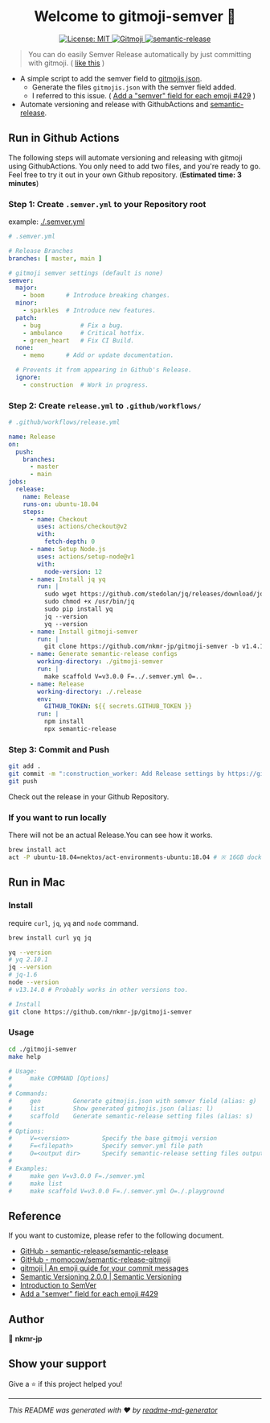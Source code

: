 <h1 align="center">Welcome to gitmoji-semver 👋</h1>

<p align="center">
  <a href="#" target="_blank">
    <img alt="License: MIT" src="https://img.shields.io/badge/License-MIT-yellow.svg" />
  </a>
  <a href="https://gitmoji.carloscuesta.me">
    <img src="https://img.shields.io/badge/gitmoji-%20😜%20😍-FFDD67.svg?style=flat-square" alt="Gitmoji">
  </a>
  <a href="https://github.com/semantic-release/semantic-release">
    <img src="https://img.shields.io/badge/%20%20%F0%9F%93%A6%F0%9F%9A%80-semantic--release-e10079.svg" alt="semantic-release">
  </a>
</p>


> You can do easily Semver Release automatically by just committing with gitmoji.  ( [like this](https://github.com/nkmr-jp/gitmoji-semver/releases) )
 
- A simple script to add the semver field to [gitmojis.json](https://github.com/carloscuesta/gitmoji/blob/master/src/data/gitmojis.json).
    - Generate the files `gitmojis.json` with the semver field added.
    - I referred to this issue. ( [Add a "semver" field for each emoji #429](https://github.com/carloscuesta/gitmoji/issues/429) )
- Automate versioning and release with GithubActions and [semantic-release](https://github.com/semantic-release/semantic-release).

## Run in Github Actions

The following steps will automate versioning and releasing with gitmoji using GithubActions.
You only need to add two files, and you're ready to go. Feel free to try it out in your own Github repository. (**Estimated time: 3 minutes**)

### Step 1: Create `.semver.yml` to your Repository root

example: [./.semver.yml](.semver.yml)

```yml
# .semver.yml

# Release Branches
branches: [ master, main ]

# gitmoji semver settings (default is none)
semver:
  major:
    - boom      # Introduce breaking changes.
  minor:
    - sparkles  # Introduce new features.
  patch:
    - bug           # Fix a bug.
    - ambulance     # Critical hotfix.
    - green_heart   # Fix CI Build.
  none:
    - memo      # Add or update documentation.

  # Prevents it from appearing in Github's Release.
  ignore:
    - construction  # Work in progress.
```

### Step 2: Create `release.yml` to `.github/workflows/` 

```yml
# .github/workflows/release.yml

name: Release
on:
  push:
    branches:
      - master
      - main
jobs:
  release:
    name: Release
    runs-on: ubuntu-18.04
    steps:
      - name: Checkout
        uses: actions/checkout@v2
        with:
          fetch-depth: 0
      - name: Setup Node.js
        uses: actions/setup-node@v1
        with:
          node-version: 12
      - name: Install jq yq
        run: |
          sudo wget https://github.com/stedolan/jq/releases/download/jq-1.6/jq-linux64 -O /usr/bin/jq &&\
          sudo chmod +x /usr/bin/jq
          sudo pip install yq
          jq --version
          yq --version
      - name: Install gitmoji-semver
        run: |
          git clone https://github.com/nkmr-jp/gitmoji-semver -b v1.4.1
      - name: Generate semantic-release configs
        working-directory: ./gitmoji-semver
        run: |
          make scaffold V=v3.0.0 F=../.semver.yml O=..
      - name: Release
        working-directory: ./.release
        env:
          GITHUB_TOKEN: ${{ secrets.GITHUB_TOKEN }}
        run: |
          npm install
          npx semantic-release
```

### Step 3: Commit and Push
```sh
git add .
git commit -m ":construction_worker: Add Release settings by https://github.com/nkmr-jp/gitmoji-semver"
git push
```

Check out the release in your Github Repository.

### If you want to run locally

There will not be an actual Release.You can see how it works.

```sh
brew install act
act -P ubuntu-18.04=nektos/act-environments-ubuntu:18.04 # ※ 16GB docker image
```

## Run in Mac

### Install
require `curl`, `jq`, `yq` and `node` command.

```sh
brew install curl yq jq

yq --version
# yq 2.10.1
jq --version
# jq-1.6
node --version
# v13.14.0 # Probably works in other versions too.

# Install
git clone https://github.com/nkmr-jp/gitmoji-semver
```

### Usage
```sh
cd ./gitmoji-semver
make help

# Usage:
#     make COMMAND [Options]
# 
# Commands:
#     gen         Generate gitmojis.json with semver field (alias: g)
#     list        Show generated gitmojis.json (alias: l)
#     scaffold    Generate semantic-release setting files (alias: s)
# 
# Options:
#     V=<version>         Specify the base gitmoji version
#     F=<filepath>        Specify semver.yml file path
#     O=<output dir>      Specify semantic-release setting files output directory
# 
# Examples:
#     make gen V=v3.0.0 F=./semver.yml
#     make list
#     make scaffold V=v3.0.0 F=./.semver.yml O=./.playground
```

## Reference

If you want to customize, please refer to the following document.

- [GitHub - semantic-release/semantic-release](https://github.com/semantic-release/semantic-release)
- [GitHub - momocow/semantic-release-gitmoji](https://github.com/momocow/semantic-release-gitmoji)
- [gitmoji | An emoji guide for your commit messages](https://gitmoji.carloscuesta.me/)
- [Semantic Versioning 2.0.0 | Semantic Versioning](https://semver.org/)
- [Introduction to SemVer](https://blog.greenkeeper.io/introduction-to-semver-d272990c44f2)
- [Add a "semver" field for each emoji #429](https://github.com/carloscuesta/gitmoji/issues/429)

## Author

👤 **nkmr-jp**


## Show your support

Give a ⭐️ if this project helped you!

***
_This README was generated with ❤️ by [readme-md-generator](https://github.com/kefranabg/readme-md-generator)_
